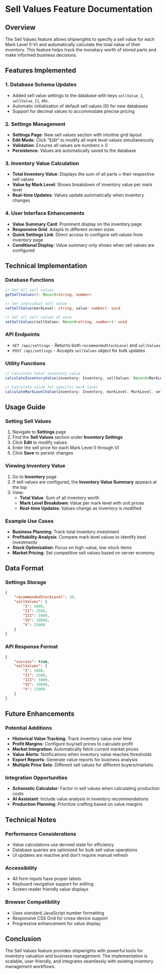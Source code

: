 # Sell Values Feature Documentation

## Overview

The Sell Values feature allows shipwrights to specify a sell value for each Mark Level (I-V) and automatically calculate the total value of their inventory. This feature helps track the monetary worth of stored parts and make informed business decisions.

## Features Implemented

### 1. Database Schema Updates

- Added sell value settings to the database with keys `sellValue_I`, `sellValue_II`, etc.
- Automatic initialization of default sell values (0) for new databases
- Support for decimal values to accommodate precise pricing

### 2. Settings Management

- **Settings Page**: New sell values section with intuitive grid layout
- **Edit Mode**: Click "Edit" to modify all mark level values simultaneously
- **Validation**: Ensures all values are numbers ≥ 0
- **Persistence**: Values are automatically saved to the database

### 3. Inventory Value Calculation

- **Total Inventory Value**: Displays the sum of all parts × their respective sell values
- **Value by Mark Level**: Shows breakdown of inventory value per mark level
- **Real-time Updates**: Values update automatically when inventory changes

### 4. User Interface Enhancements

- **Value Summary Card**: Prominent display on the inventory page
- **Responsive Grid**: Adapts to different screen sizes
- **Quick Settings Link**: Direct access to configure sell values from inventory page
- **Conditional Display**: Value summary only shows when sell values are configured

## Technical Implementation

### Database Functions

```typescript
// Get all sell values
getSellValues(): Record<string, number>

// Set individual sell value
setSellValue(markLevel: string, value: number): void

// Set all sell values at once
setSellValues(sellValues: Record<string, number>): void
```

### API Endpoints

- `GET /api/settings` - Returns both `recommendedStockLevel` and `sellValues`
- `POST /api/settings` - Accepts `sellValues` object for bulk updates

### Utility Functions

```typescript
// Calculate total inventory value
calculateInventoryValue(inventory: Inventory, sellValues: Record<MarkLevel, number>): number

// Calculate value for specific mark level
calculateMarkLevelValue(inventory: Inventory, markLevel: MarkLevel, sellValue: number): number
```

## Usage Guide

### Setting Sell Values

1. Navigate to **Settings** page
2. Find the **Sell Values** section under **Inventory Settings**
3. Click **Edit** to modify values
4. Enter the sell price for each Mark Level (I through V)
5. Click **Save** to persist changes

### Viewing Inventory Value

1. Go to **Inventory** page
2. If sell values are configured, the **Inventory Value Summary** appears at the top
3. View:
   - **Total Value**: Sum of all inventory worth
   - **Mark Level Breakdown**: Value per mark level with unit prices
   - **Real-time Updates**: Values change as inventory is modified

### Example Use Cases

- **Business Planning**: Track total inventory investment
- **Profitability Analysis**: Compare mark level values to identify best investments
- **Stock Optimization**: Focus on high-value, low-stock items
- **Market Pricing**: Set competitive sell values based on server economy

## Data Format

### Settings Storage

```json
{
	"recommendedStockLevel": 10,
	"sellValues": {
		"I": 1000,
		"II": 2500,
		"III": 5000,
		"IV": 10000,
		"V": 25000
	}
}
```

### API Response Format

```json
{
	"success": true,
	"sellValues": {
		"I": 1000,
		"II": 2500,
		"III": 5000,
		"IV": 10000,
		"V": 25000
	}
}
```

## Future Enhancements

### Potential Additions

- **Historical Value Tracking**: Track inventory value over time
- **Profit Margins**: Configure buy/sell prices to calculate profit
- **Market Integration**: Automatically fetch current market prices
- **Value Alerts**: Notifications when inventory value reaches thresholds
- **Export Reports**: Generate value reports for business analysis
- **Multiple Price Sets**: Different sell values for different buyers/markets

### Integration Opportunities

- **Schematic Calculator**: Factor in sell values when calculating production costs
- **AI Assistant**: Include value analysis in inventory recommendations
- **Production Planning**: Prioritize crafting based on value margins

## Technical Notes

### Performance Considerations

- Value calculations use derived state for efficiency
- Database queries are optimized for bulk sell value operations
- UI updates are reactive and don't require manual refresh

### Accessibility

- All form inputs have proper labels
- Keyboard navigation support for editing
- Screen reader friendly value displays

### Browser Compatibility

- Uses standard JavaScript number formatting
- Responsive CSS Grid for cross-device support
- Progressive enhancement for value display

## Conclusion

The Sell Values feature provides shipwrights with powerful tools for inventory valuation and business management. The implementation is scalable, user-friendly, and integrates seamlessly with existing inventory management workflows.
